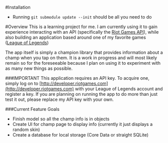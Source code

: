 #Installation
* Running ```git submodule update --init``` should be all you need to do

#Overview
This is a learning project for me. I am currently using it to gain experience interacting with an API (specifically the [Riot Games API](https://developer.riotgames.com/docs/getting-started)), while also building an application based around one of my favorite games ([League of Legends](https://www.leagueoflegends.com))

The app itself is simply a champion library that provides information about a champ when you tap on them. It is a work in progress and will most likely remain so for the foreseeable because I plan on using it to experiment with as many new things as possible.

###IMPORTANT 
This application requires an API key. To acquire one, simply log on to [http://developer.riotgames.com](http://developer.riotgames.com) with your League of Legends account and register a key. If you are planning on running the app to do more than just test it out, please replace my API key with your own.

###Current Feature Goals
* Finish model so all the champ info is in objects
* Create UI for champ page to display info (currently it just displays a random skin)
* Create a database for local storage (Core Data or straight SQLite)